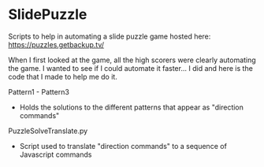 # SlidePuzzle
Scripts to help in automating a slide puzzle game hosted here: https://puzzles.getbackup.tv/

When I first looked at the game, all the high scorers were clearly automating the game.
I wanted to see if I could automate it faster... I did and here is the code that I made to help me do it.

Pattern1 - Pattern3 
- Holds the solutions to the different patterns that appear as "direction commands"

PuzzleSolveTranslate.py 
- Script used to translate "direction commands" to a sequence of Javascript commands
